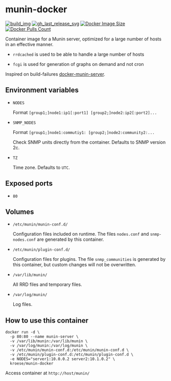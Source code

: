 munin-docker
=============

[![build_img]][build_url]
[![gh_last_release_svg]][munin-docker-hub]
[![Docker Image Size]][munin-docker-hub]
[![Docker Pulls Count]][munin-docker-hub]

[build_url]: https://github.com/kroese/munin-docker/actions
[munin-docker-hub]: https://hub.docker.com/r/kroese/munin-docker

[build_img]: https://github.com/kroese/munin-docker/actions/workflows/build.yml/badge.svg
[Docker Image Size]: https://img.shields.io/docker/image-size/kroese/munin-docker/latest
[Docker Pulls Count]: https://img.shields.io/docker/pulls/kroese/munin-docker.svg?style=flat
[gh_last_release_svg]: https://img.shields.io/docker/v/kroese/munin-docker?arch=amd64&sort=date

Container image for a Munin server, optimized for a large number of hosts in an effective manner.

* `rrdcached` is used to be able to handle a large number of hosts

* `fcgi` is used for generation of graphs on demand and not cron

Inspired on build-failures [docker-munin-server](https://github.com/build-failure/docker-munin-server).

## Environment variables

* `NODES`

    Format `[group1;]node1:ip1[:port1] [group2;]node2:ip2[:port2]...`

* `SNMP_NODES`

    Format `[group1;]node1:commutiy1: [group2;]node2:community2:...`

    Check SNMP units directly from the container. Defaults to SNMP version 2c.

* `TZ`

    Time zone. Defaults to `UTC`.

## Exposed ports

* `80`

## Volumes

* `/etc/munin/munin-conf.d/`

    Configuration files included on runtime. The files `nodes.conf` and `snmp-nodes.conf` are generated by this container.

* `/etc/munin/plugin-conf.d/`

    Configuration files for plugins. The file `snmp_communities` is generated by this container, but custom changes will not be overwritten.

* `/var/lib/munin/`

    All RRD files and temporary files.

* `/var/log/munin/`

    Log files.

## How to use this container

```
docker run -d \
  -p 80:80 --name munin-server \
  -v /var/lib/munin:/var/lib/munin \
  -v /var/log/munin:/var/log/munin \
  -v /etc/munin/munin-conf.d:/etc/munin/munin-conf.d \
  -v /etc/munin/plugin-conf.d:/etc/munin/plugin-conf.d \
  -e NODES="server1:10.0.0.2 server2:10.1.0.2" \
  kroese/munin-docker
```

Access container at `http://host/munin/`
